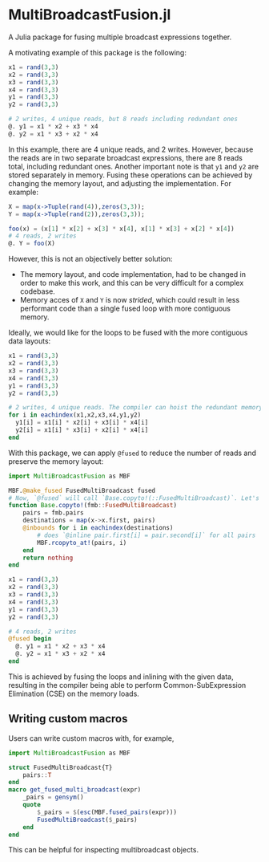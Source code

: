 # MultiBroadcastFusion.jl

A Julia package for fusing multiple broadcast expressions together.

A motivating example of this package is the following:

```julia
x1 = rand(3,3)
x2 = rand(3,3)
x3 = rand(3,3)
x4 = rand(3,3)
y1 = rand(3,3)
y2 = rand(3,3)

# 2 writes, 4 unique reads, but 8 reads including redundant ones
@. y1 = x1 * x2 + x3 * x4
@. y2 = x1 * x3 + x2 * x4
```

In this example, there are 4 unique reads, and 2 writes. However, because the reads are in two separate broadcast expressions, there are 8 reads total, including redundant ones. Another important note is that `y1` and `y2` are stored separately in memory. Fusing these operations can be achieved by changing the memory layout, and adjusting the implementation. For example:

```julia
X = map(x->Tuple(rand(4)),zeros(3,3));
Y = map(x->Tuple(rand(2)),zeros(3,3));

foo(x) = (x[1] * x[2] + x[3] * x[4], x[1] * x[3] + x[2] * x[4])
# 4 reads, 2 writes
@. Y = foo(X)
```

However, this is not an objectively better solution:

 - The memory layout, and code implementation, had to be changed in order to make this work, and this can be very difficult for a complex codebase.
 - Memory acces of `X` and `Y` is now _strided_, which could result in less performant code than a single fused loop with more contiguous memory.

Ideally, we would like for the loops to be fused with the more contiguous data layouts:

```julia
x1 = rand(3,3)
x2 = rand(3,3)
x3 = rand(3,3)
x4 = rand(3,3)
y1 = rand(3,3)
y2 = rand(3,3)

# 2 writes, 4 unique reads. The compiler can hoist the redundant memory reads here.
for i in eachindex(x1,x2,x3,x4,y1,y2)
  y1[i] = x1[i] * x2[i] + x3[i] * x4[i]
  y2[i] = x1[i] * x3[i] + x2[i] * x4[i]
end
```

With this package, we can apply `@fused` to reduce the number of reads and preserve the memory layout:

```julia
import MultiBroadcastFusion as MBF

MBF.@make_fused FusedMultiBroadcast fused
# Now, `@fused` will call `Base.copyto!(::FusedMultiBroadcast)`. Let's define it:
function Base.copyto!(fmb::FusedMultiBroadcast)
    pairs = fmb.pairs
    destinations = map(x->x.first, pairs)
    @inbounds for i in eachindex(destinations)
        # does `@inline pair.first[i] = pair.second[i]` for all pairs
        MBF.rcopyto_at!(pairs, i)
    end
    return nothing
end

x1 = rand(3,3)
x2 = rand(3,3)
x3 = rand(3,3)
x4 = rand(3,3)
y1 = rand(3,3)
y2 = rand(3,3)

# 4 reads, 2 writes
@fused begin
  @. y1 = x1 * x2 + x3 * x4
  @. y2 = x1 * x3 + x2 * x4
end
```

This is achieved by fusing the loops and inlining with the given data, resulting in the compiler being able to perform Common-SubExpression Elimination (CSE) on the memory loads.

## Writing custom macros

Users can write custom macros with, for example,

```julia
import MultiBroadcastFusion as MBF

struct FusedMultiBroadcast{T}
    pairs::T
end
macro get_fused_multi_broadcast(expr)
    _pairs = gensym()
    quote
        $_pairs = $(esc(MBF.fused_pairs(expr)))
        FusedMultiBroadcast($_pairs)
    end
end
```

This can be helpful for inspecting multibroadcast objects.
